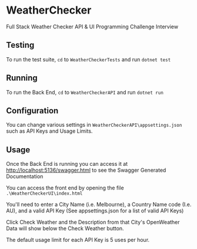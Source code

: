 # WeatherChecker
 Full Stack Weather Checker API & UI Programming Challenge Interview


## Testing
To run the test suite, `cd` to `WeatherCheckerTests` and run `dotnet test`

## Running
To run the Back End, `cd` to `WeatherCheckerAPI` and run `dotnet run`

## Configuration
You can change various settings in `WeatherCheckerAPI\appsettings.json` such as API Keys and Usage Limits.

## Usage
Once the Back End is running you can access it at [http://localhost:5136/swagger.html](http://localhost:5136/swagger/index.html) to see the Swagger Generated Documentation

You can access the front end by opening the file `.\WeatherCheckerUI\index.html`

You'll need to enter a City Name (i.e. Melbourne), a Country Name code (I.e. AU), and a valid API Key (See appsettings.json for a list of valid API Keys)

Click Check Weather and the Description from that City's OpenWeather Data will show below the Check Weather button.

The default usage limit for each API Key is 5 uses per hour.